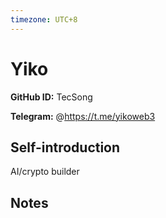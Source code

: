 ```yaml
---
timezone: UTC+8
---
```


# Yiko

**GitHub ID:** TecSong

**Telegram:** @https://t.me/yikoweb3

## Self-introduction

AI/crypto builder

## Notes

<!-- Content_START -->


<!-- Content_END -->
